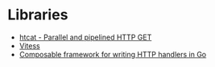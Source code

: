 # Libraries

* [htcat - Parallel and pipelined HTTP GET](https://github.com/htcat/htcat)
* [Vitess](http://vitess.io/)
* [Composable framework for writing HTTP handlers in Go](https://github.com/VividCortex/siesta)
